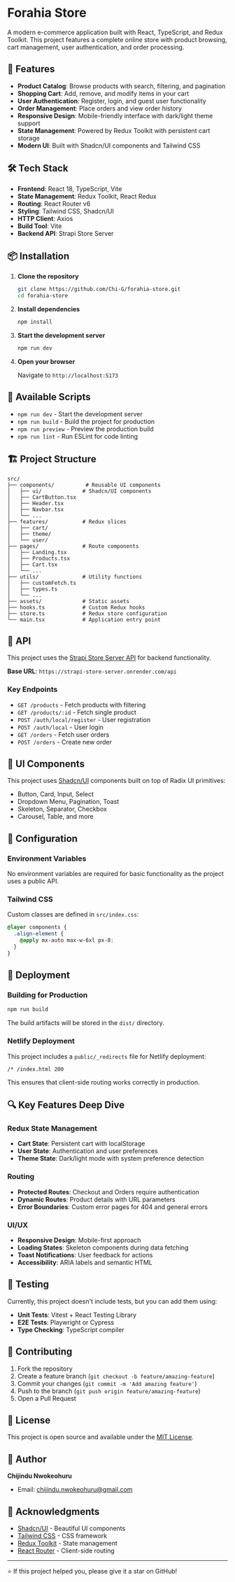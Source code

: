 # Forahia Store

A modern e-commerce application built with React, TypeScript, and Redux Toolkit. This project features a complete online store with product browsing, cart management, user authentication, and order processing.

## 🚀 Features

- **Product Catalog**: Browse products with search, filtering, and pagination
- **Shopping Cart**: Add, remove, and modify items in your cart
- **User Authentication**: Register, login, and guest user functionality
- **Order Management**: Place orders and view order history
- **Responsive Design**: Mobile-friendly interface with dark/light theme support
- **State Management**: Powered by Redux Toolkit with persistent cart storage
- **Modern UI**: Built with Shadcn/UI components and Tailwind CSS

## 🛠️ Tech Stack

- **Frontend**: React 18, TypeScript, Vite
- **State Management**: Redux Toolkit, React Redux
- **Routing**: React Router v6
- **Styling**: Tailwind CSS, Shadcn/UI
- **HTTP Client**: Axios
- **Build Tool**: Vite
- **Backend API**: Strapi Store Server

## 📦 Installation

1. **Clone the repository**

   ```bash
   git clone https://github.com/Chi-G/forahia-store.git
   cd forahia-store
   ```

2. **Install dependencies**

   ```bash
   npm install
   ```

3. **Start the development server**

   ```bash
   npm run dev
   ```

4. **Open your browser**

   Navigate to `http://localhost:5173`

## 📝 Available Scripts

- `npm run dev` - Start the development server
- `npm run build` - Build the project for production
- `npm run preview` - Preview the production build
- `npm run lint` - Run ESLint for code linting

## 🏗️ Project Structure

```text
src/
├── components/          # Reusable UI components
│   ├── ui/             # Shadcn/UI components
│   ├── CartButton.tsx
│   ├── Header.tsx
│   ├── Navbar.tsx
│   └── ...
├── features/           # Redux slices
│   ├── cart/
│   ├── theme/
│   └── user/
├── pages/              # Route components
│   ├── Landing.tsx
│   ├── Products.tsx
│   ├── Cart.tsx
│   └── ...
├── utils/              # Utility functions
│   ├── customFetch.ts
│   ├── types.ts
│   └── ...
├── assets/             # Static assets
├── hooks.ts            # Custom Redux hooks
├── store.ts            # Redux store configuration
└── main.tsx            # Application entry point
```

## 🔗 API

This project uses the [Strapi Store Server API](https://documenter.getpostman.com/view/18152321/2s9Xy5KpTi) for backend functionality.

**Base URL**: `https://strapi-store-server.onrender.com/api`

### Key Endpoints

- `GET /products` - Fetch products with filtering
- `GET /products/:id` - Fetch single product
- `POST /auth/local/register` - User registration
- `POST /auth/local` - User login
- `GET /orders` - Fetch user orders
- `POST /orders` - Create new order

## 🎨 UI Components

This project uses [Shadcn/UI](https://ui.shadcn.com/) components built on top of Radix UI primitives:

- Button, Card, Input, Select
- Dropdown Menu, Pagination, Toast
- Skeleton, Separator, Checkbox
- Carousel, Table, and more

## 🔧 Configuration

### Environment Variables

No environment variables are required for basic functionality as the project uses a public API.

### Tailwind CSS

Custom classes are defined in `src/index.css`:

```css
@layer components {
  .align-element {
    @apply mx-auto max-w-6xl px-8;
  }
}
```

## 🚀 Deployment

### Building for Production

```bash
npm run build
```

The build artifacts will be stored in the `dist/` directory.

### Netlify Deployment

This project includes a `public/_redirects` file for Netlify deployment:

```text
/* /index.html 200
```

This ensures that client-side routing works correctly in production.

## 🔍 Key Features Deep Dive

### Redux State Management

- **Cart State**: Persistent cart with localStorage
- **User State**: Authentication and user preferences
- **Theme State**: Dark/light mode with system preference detection

### Routing

- **Protected Routes**: Checkout and Orders require authentication
- **Dynamic Routes**: Product details with URL parameters
- **Error Boundaries**: Custom error pages for 404 and general errors

### UI/UX

- **Responsive Design**: Mobile-first approach
- **Loading States**: Skeleton components during data fetching
- **Toast Notifications**: User feedback for actions
- **Accessibility**: ARIA labels and semantic HTML

## 🧪 Testing

Currently, this project doesn't include tests, but you can add them using:

- **Unit Tests**: Vitest + React Testing Library
- **E2E Tests**: Playwright or Cypress
- **Type Checking**: TypeScript compiler

## 🤝 Contributing

1. Fork the repository
2. Create a feature branch (`git checkout -b feature/amazing-feature`)
3. Commit your changes (`git commit -m 'Add amazing feature'`)
4. Push to the branch (`git push origin feature/amazing-feature`)
5. Open a Pull Request

## 📄 License

This project is open source and available under the [MIT License](LICENSE).

## 👤 Author

**Chijindu Nwokeohuru**

- Email: chijindu.nwokeohuru@gmail.com

## 🙏 Acknowledgments

- [Shadcn/UI](https://ui.shadcn.com/) - Beautiful UI components
- [Tailwind CSS](https://tailwindcss.com/) - CSS framework
- [Redux Toolkit](https://redux-toolkit.js.org/) - State management
- [React Router](https://reactrouter.com/) - Client-side routing

---

⭐ If this project helped you, please give it a star on GitHub!
